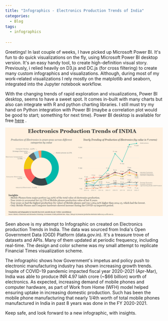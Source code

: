 ```yaml
---
title: "Infographics - Electronics Production Trends of India"
categories:
  - Blog
tags:
  - infographics

---
```


Greetings!
In last couple of weeks, I have picked up Microsoft Power BI. It's fun to do quick visualizations on the fly, using Microsoft Power BI desktop version. It's an easy handy tool, to create high-definition visual story.
Previously, i relied heavily on D3.js and DC.js (for cross filtering) to create many custom infographics and visualizations. Although, during most of my work-related visualizations I rely mostly on the matplotlib and seaborn, integrated into the Jupyter notebook workflow.

With the changing trends of rapid exploration and visualizations, Power BI desktop, seems to have a sweet spot. It comes in-built with many charts but also can integrate with R and python charting libraries. I still must try my hand on Python integration with Power BI (maybe a correlation plot would be good to start; something for next time).
Power BI desktop is available for free [here](https://powerbi.microsoft.com/en-us/downloads/) .

![infographic on Electronic Production in India](/assets/images/Infographics_ElectronicsTrendInIndia_2013_2021.PNG)

Seen above is my attempt to Infographic on created on Electronics production Trends in India. The data was sourced from India's Open Government Data (OGD) Platform (data.gov.in). It's a treasure trove of datasets and APIs. Many of them updated at periodic frequency, including real-time. The design and color scheme was my small attempt to replicate Financial Times visualization scheme.

The infographic shows how Government's impetus and policy push to electronic manufacturing industry has shown increasing growth trends. Inspite of COVID-19 pandemic impacted fiscal year 2020-2021 (Apr-Mar), India was able to produce INR 4.97 lakh crore (~$66 billion) worth of electronics. As expected, increasing demand of mobile phones and computer hardware, as part of Work from Home (WFH) model helped ensuring uptake in increasing domestic production. Such has been the mobile phone manufacturing that nearly 1/4th worth of total mobile phones manufactured in India in past 8 years was done in the FY 2020-2021.

Keep safe, and look forward to a new infographic, with insights.


